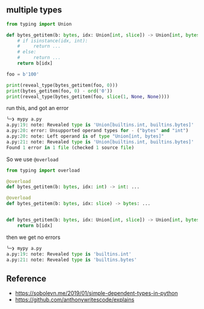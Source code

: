 ## multiple types


```py
from typing import Union

def bytes_getitem(b: bytes, idx: Union[int, slice]) -> Union[int, bytes]:
    # if isinstance(idx, int):
    #     return ...
    # else:
    #     return ...
    return b[idx]

foo = b'100'

print(reveal_type(bytes_getitem(foo, 0)))
print(bytes_getitem(foo, 0) - ord('0'))
print(reveal_type(bytes_getitem(foo, slice(1, None, None))))
```

run this, and got an error


```py
╰─❯ mypy a.py
a.py:19: note: Revealed type is 'Union[builtins.int, builtins.bytes]'
a.py:20: error: Unsupported operand types for - ("bytes" and "int")
a.py:20: note: Left operand is of type "Union[int, bytes]"
a.py:21: note: Revealed type is 'Union[builtins.int, builtins.bytes]'
Found 1 error in 1 file (checked 1 source file)
```

So we use `@overload`

```py
from typing import overload

@overload
def bytes_getitem(b: bytes, idx: int) -> int: ...

@overload
def bytes_getitem(b: bytes, idx: slice) -> bytes: ...


def bytes_getitem(b: bytes, idx: Union[int, slice]) -> Union[int, bytes]:
    return b[idx]
```


then we get no errors


```py
╰─❯ mypy a.py
a.py:19: note: Revealed type is 'builtins.int'
a.py:21: note: Revealed type is 'builtins.bytes'
```


## Reference

- https://sobolevn.me/2019/01/simple-dependent-types-in-python
- https://github.com/anthonywritescode/explains
